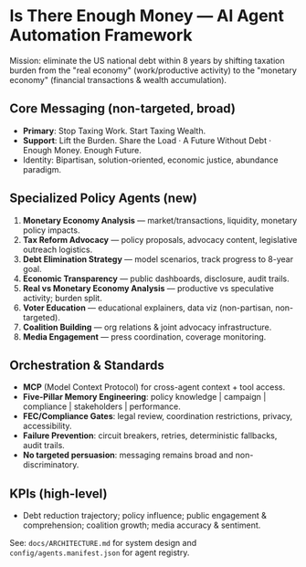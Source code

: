# Is There Enough Money — AI Agent Automation Framework

Mission: eliminate the US national debt within 8 years by shifting taxation burden from the "real economy" (work/productive activity) to the "monetary economy" (financial transactions & wealth accumulation).

## Core Messaging (non-targeted, broad)
- **Primary**: Stop Taxing Work. Start Taxing Wealth.
- **Support**: Lift the Burden. Share the Load · A Future Without Debt · Enough Money. Enough Future.
- Identity: Bipartisan, solution-oriented, economic justice, abundance paradigm.

## Specialized Policy Agents (new)
1) **Monetary Economy Analysis** — market/transactions, liquidity, monetary policy impacts.
2) **Tax Reform Advocacy** — policy proposals, advocacy content, legislative outreach logistics.
3) **Debt Elimination Strategy** — model scenarios, track progress to 8-year goal.
4) **Economic Transparency** — public dashboards, disclosure, audit trails.
5) **Real vs Monetary Economy Analysis** — productive vs speculative activity; burden split.
6) **Voter Education** — educational explainers, data viz (non-partisan, non-targeted).
7) **Coalition Building** — org relations & joint advocacy infrastructure.
8) **Media Engagement** — press coordination, coverage monitoring.

## Orchestration & Standards
- **MCP** (Model Context Protocol) for cross-agent context + tool access.
- **Five-Pillar Memory Engineering**: policy knowledge | campaign | compliance | stakeholders | performance.
- **FEC/Compliance Gates**: legal review, coordination restrictions, privacy, accessibility.
- **Failure Prevention**: circuit breakers, retries, deterministic fallbacks, audit trails.
- **No targeted persuasion**: messaging remains broad and non-discriminatory.

## KPIs (high-level)
- Debt reduction trajectory; policy influence; public engagement & comprehension; coalition growth; media accuracy & sentiment.

See: `docs/ARCHITECTURE.md` for system design and `config/agents.manifest.json` for agent registry.

